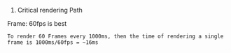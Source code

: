 1. Critical rendering Path

Frame: 60fps is best

`To render 60 Frames every 1000ms, then the time of rendering a single frame is 1000ms/60fps = ~16ms`
